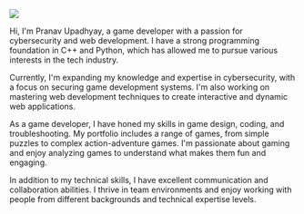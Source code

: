 ![]([https://drive.google.com/file/d/1mDq3cfO59Rok8kt4EitLaSxwlkbUlab2/view?usp=sharing](https://lh3.googleusercontent.com/drive-viewer/AITFw-zxCnsAsPzcdynBHychUnbB130l8mn7zvCUWoAnIUODpfWFELUfnEzyNkoSnsfvKymEB3iQluiadcuDA6IgILIn2To9=w1440-h793))

Hi, I'm Pranav Upadhyay, a game developer with a passion for cybersecurity and web development. I have a strong programming foundation in C++ and Python, which has allowed me to pursue various interests in the tech industry.

Currently, I'm expanding my knowledge and expertise in cybersecurity, with a focus on securing game development systems. I'm also working on mastering web development techniques to create interactive and dynamic web applications.

As a game developer, I have honed my skills in game design, coding, and troubleshooting. My portfolio includes a range of games, from simple puzzles to complex action-adventure games. I'm passionate about gaming and enjoy analyzing games to understand what makes them fun and engaging.

In addition to my technical skills, I have excellent communication and collaboration abilities. I thrive in team environments and enjoy working with people from different backgrounds and technical expertise levels.
